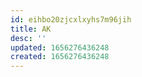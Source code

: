 ```yaml
---
id: eihbo20zjcxlxyhs7m96jih
title: AK
desc: ''
updated: 1656276436248
created: 1656276436248
---
```


